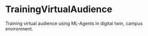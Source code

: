 # TrainingVirtualAudience
Training virtual audience using ML-Agents in digital twin, campus environment. 
